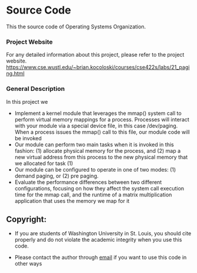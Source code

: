 # Source Code
This the source code of Operating Systems Organization.

### Project Website
For any detailed information about this project, please refer to the project website.
https://www.cse.wustl.edu/~brian.kocoloski/courses/cse422s/labs/21_paging.html

### General Description
In this project we
  - Implement a kernel module that leverages the mmap() system call to perform virtual memory mappings for a process. Processes will interact with your module via a special device file, in this case /dev/paging. When a process issues the mmap() call to this file, our module code will be invoked
  - Our module can perform two main tasks when it is invoked in this fashion: (1) allocate physical memory for the process, and (2) map a new virtual address from this process to the new physical memory that we allocated for task (1)
  - Our module can be configured to operate in one of two modes: (1) demand paging, or (2) pre paging. 
  - Evaluate the performance differences between  two different configurations, focusing on how they affect the system call execution time for the mmap call, and the runtime of a matrix multiplication application that uses the memory we map for it


## Copyright:
  - If you are students of Washington University in St. Louis, you should cite properly and do not violate the academic integrity when you use this code.

  - Please contact the author through [email](mailto:Li.z@wustl.edu) if you want to use this code in other ways
